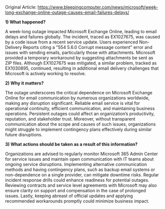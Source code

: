 Original Article: https://www.bleepingcomputer.com/news/microsoft/week-long-exchange-online-outage-causes-email-failures-delays/

**1) What happened?**

A week-long outage impacted Microsoft Exchange Online, leading to email delays and failures globally. The incident, traced as EX1027675, was caused by a code issue from a recent service update. Users experienced Non-Delivery Reports citing a "554 5.6.0 Corrupt message content" error and issues with sending emails, particularly those with attachments. Microsoft provided a temporary workaround by suggesting attachments be sent as ZIP files. Although EX1027675 was mitigated, a similar problem, tracked as EX1030895, continued, resulting in additional email delivery challenges that Microsoft is actively working to resolve.

**2) Why it matters?**

The outage underscores the critical dependence on Microsoft Exchange Online for email communication by numerous organizations worldwide, making any disruption significant. Reliable email service is vital for operational continuity, efficient communication, and maintaining business operations. Persistent outages could affect an organization’s productivity, reputation, and stakeholder trust. Moreover, without transparent communication about the scope and causes of such issues, organizations might struggle to implement contingency plans effectively during similar future disruptions.

**3) What actions should be taken as a result of this information?**

Organizations are advised to regularly monitor Microsoft 365 Admin Center for service issues and maintain open communication with IT teams about ongoing service disruptions. Implementing alternative communication methods and having contingency plans, such as backup email systems or non-dependence on a single provider, can mitigate downtime risks. Regular incident response drills could enhance readiness for potential outages. Reviewing contracts and service level agreements with Microsoft may also ensure clarity on support and compensation in the case of prolonged issues. Lastly, keeping abreast of official updates and applying recommended workarounds promptly could minimize business impact.